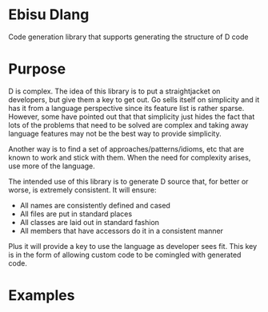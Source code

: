 # Ebisu Dlang


Code generation library that supports generating the structure of D code

<!--- custom <introduction> --->
<!--- end <introduction> --->


# Purpose

D is complex. The idea of this library is to put a straightjacket on developers, but give them a key to get out. Go sells itself on simplicity and it has it from a language perspective since its feature list is rather sparse. However, some have pointed out that that simplicity just hides the fact that lots of the problems that need to be solved are complex and taking away language features may not be the best way to provide simplicity.

Another way is to find a set of approaches/patterns/idioms, etc that are known to work and stick with them. When the need for complexity arises, use more of the language.

The intended use of this library is to generate D source that, for better or worse, is extremely consistent. It will ensure:

- All names are consistently defined and cased
- All files are put in standard places
- All classes are laid out in standard fashion
- All members that have accessors do it in a consistent manner

Plus it will provide a key to use the language as developer sees fit. This key is in the form of allowing custom code to be comingled with generated code.


<!--- custom <purpose> --->
<!--- end <purpose> --->


<!--- custom <body> --->
<!--- end <body> --->


# Examples

<!--- custom <examples> --->
<!--- end <examples> --->




